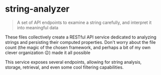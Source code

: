 # string-analyzer
> A set of API endpoints to examine a string carefully, and interpret it into meaningful data

These files collectively create a RESTful API service dedicated to analyzing strings and persisting their computed properties. Don't worry about the file count (the magic of the chosen framework, and perhaps a bit of my own clever organization 😉) made it all possible

This service exposes several endpoints, allowing for string analysis, storage, retrieval, and even some cool filtering capabilities.

